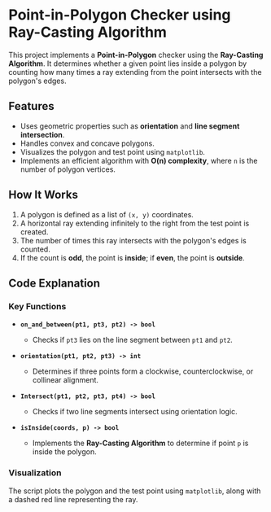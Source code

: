 # Point-in-Polygon Checker using Ray-Casting Algorithm

This project implements a **Point-in-Polygon** checker using the **Ray-Casting Algorithm**. It determines whether a given point lies inside a polygon by counting how many times a ray extending from the point intersects with the polygon's edges.

## Features
- Uses geometric properties such as **orientation** and **line segment intersection**.
- Handles convex and concave polygons.
- Visualizes the polygon and test point using `matplotlib`.
- Implements an efficient algorithm with **O(n) complexity**, where `n` is the number of polygon vertices.

## How It Works
1. A polygon is defined as a list of `(x, y)` coordinates.
2. A horizontal ray extending infinitely to the right from the test point is created.
3. The number of times this ray intersects with the polygon's edges is counted.
4. If the count is **odd**, the point is **inside**; if **even**, the point is **outside**.


## Code Explanation
### Key Functions
- **`on_and_between(pt1, pt3, pt2) -> bool`**
  - Checks if `pt3` lies on the line segment between `pt1` and `pt2`.

- **`orientation(pt1, pt2, pt3) -> int`**
  - Determines if three points form a clockwise, counterclockwise, or collinear alignment.

- **`Intersect(pt1, pt2, pt3, pt4) -> bool`**
  - Checks if two line segments intersect using orientation logic.

- **`isInside(coords, p) -> bool`**
  - Implements the **Ray-Casting Algorithm** to determine if point `p` is inside the polygon.

### Visualization
The script plots the polygon and the test point using `matplotlib`, along with a dashed red line representing the ray.


